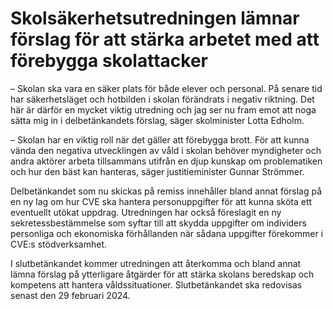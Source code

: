 # Skolsäkerhetsutredningen lämnar förslag för att stärka arbetet med att förebygga skolattacker

– Skolan ska vara en säker plats för både elever och personal. På senare tid har säkerhetsläget och hotbilden i skolan förändrats i negativ riktning. Det här är därför en mycket viktig utredning och jag ser nu fram emot att noga sätta mig in i delbetänkandets förslag, säger skolminister Lotta Edholm.

– Skolan har en viktig roll när det gäller att förebygga brott. För att kunna vända den negativa utvecklingen av våld i skolan behöver myndigheter och andra aktörer arbeta tillsammans utifrån en djup kunskap om problematiken och hur den bäst kan hanteras, säger justitieminister Gunnar Strömmer.

Delbetänkandet som nu skickas på remiss innehåller bland annat förslag på en ny lag om hur CVE ska hantera personuppgifter för att kunna sköta ett eventuellt utökat uppdrag. Utredningen har också föreslagit en ny sekretessbestämmelse som syftar till att skydda uppgifter om individers personliga och ekonomiska förhållanden när sådana uppgifter förekommer i CVE:s stödverksamhet.

I slutbetänkandet kommer utredningen att återkomma och bland annat lämna förslag på ytterligare åtgärder för att stärka skolans beredskap och kompetens att hantera våldssituationer. Slutbetänkandet ska redovisas senast den 29 februari 2024\.
